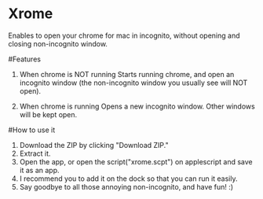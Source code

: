 # Xrome
Enables to open your chrome for mac in incognito, without opening and closing non-incognito window.

#Features

1. When chrome is NOT running
Starts running chrome, and open an incognito window (the non-incognito window you usually see will NOT open).

2. When chrome is running
Opens a new incognito window. Other windows will be kept open.

#How to use it

1. Download the ZIP by clicking "Download ZIP."
2. Extract it.
3. Open the app, or open the script("xrome.scpt") on applescript and save it as an app.
4. I recommend you to add it on the dock so that you can run it easily.
5. Say goodbye to all those annoying non-incognito, and have fun! :)
